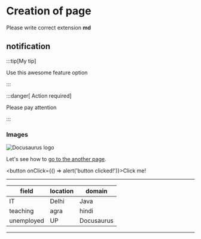 # Creation of page

 Please write correct extension **md**

## notification

:::tip[My tip]

Use this awesome feature option

:::

:::danger[ Action required]

Please pay attention

:::

### Images

![Docusaurus logo](/img/docusaurus.png)

Let's see how to [go to the another page](./markdown-page.md).

 <button onClick={() => alert('button clicked!')}>Click me!</button>

 ---
field|location|domain
-----|---------|-----
IT|Delhi|Java
teaching|agra|hindi
unemployed|UP|Docusaurus
---
